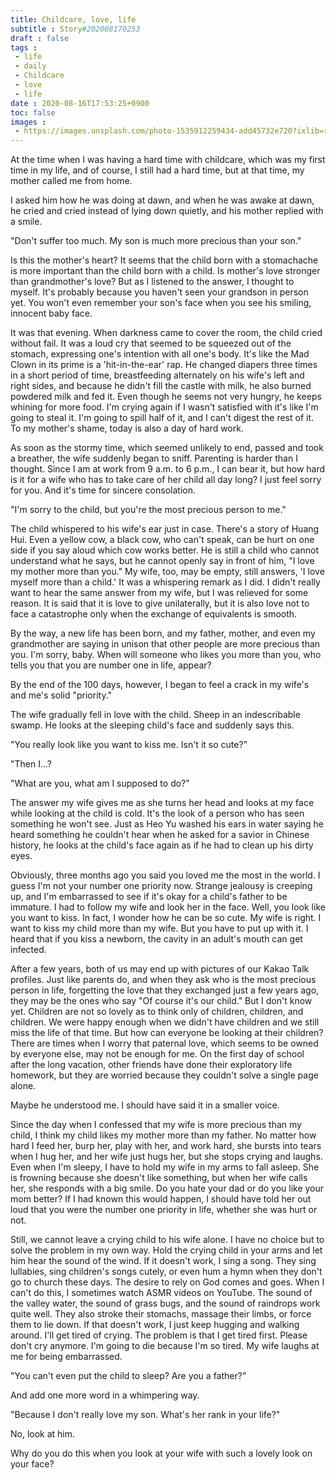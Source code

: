 ```yaml
---
title: Childcare, love, life
subtitle : Story#202008170253
draft : false
tags :
 - life
 - daily
 - Childcare
 - love
 - life
date : 2020-08-16T17:53:25+0900
toc: false
images : 
 - https://images.unsplash.com/photo-1535912259434-add45732e720?ixlib=rb-1.2.1&q=80&fm=jpg&crop=entropy&cs=tinysrgb&w=1080&fit=max&ixid=eyJhcHBfaWQiOjE1NTU0OX0
---
```


At the time when I was having a hard time with childcare, which was my first time in my life, and of course, I still had a hard time, but at that time, my mother called me from home.  

I asked him how he was doing at dawn, and when he was awake at dawn, he cried and cried instead of lying down quietly, and his mother replied with a smile.  

"Don't suffer too much. My son is much more precious than your son."  

Is this the mother's heart? It seems that the child born with a stomachache is more important than the child born with a child. Is mother's love stronger than grandmother's love? But as I listened to the answer, I thought to myself. It's probably because you haven't seen your grandson in person yet. You won't even remember your son's face when you see his smiling, innocent baby face.  

It was that evening. When darkness came to cover the room, the child cried without fail. It was a loud cry that seemed to be squeezed out of the stomach, expressing one's intention with all one's body. It's like the Mad Clown in its prime is a 'hit-in-the-ear' rap. He changed diapers three times in a short period of time, breastfeeding alternately on his wife's left and right sides, and because he didn't fill the castle with milk, he also burned powdered milk and fed it. Even though he seems not very hungry, he keeps whining for more food. I'm crying again if I wasn't satisfied with it's like I'm going to steal it. I'm going to spill half of it, and I can't digest the rest of it. To my mother's shame, today is also a day of hard work.  

As soon as the stormy time, which seemed unlikely to end, passed and took a breather, the wife suddenly began to sniff. Parenting is harder than I thought. Since I am at work from 9 a.m. to 6 p.m., I can bear it, but how hard is it for a wife who has to take care of her child all day long? I just feel sorry for you. And it's time for sincere consolation.  

"I'm sorry to the child, but you're the most precious person to me."  

The child whispered to his wife's ear just in case. There's a story of Huang Hui. Even a yellow cow, a black cow, who can't speak, can be hurt on one side if you say aloud which cow works better. He is still a child who cannot understand what he says, but he cannot openly say in front of him, "I love my mother more than you." My wife, too, may be empty, still answers, 'I love myself more than a child.' It was a whispering remark as I did. I didn't really want to hear the same answer from my wife, but I was relieved for some reason. It is said that it is love to give unilaterally, but it is also love not to face a catastrophe only when the exchange of equivalents is smooth.  

By the way, a new life has been born, and my father, mother, and even my grandmother are saying in unison that other people are more precious than you. I'm sorry, baby. When will someone who likes you more than you, who tells you that you are number one in life, appear?  

By the end of the 100 days, however, I began to feel a crack in my wife's and me's solid "priority."  

The wife gradually fell in love with the child. Sheep in an indescribable swamp. He looks at the sleeping child's face and suddenly says this.  

"You really look like you want to kiss me. Isn't it so cute?"  

"Then I...?  

"What are you, what am I supposed to do?"  

The answer my wife gives me as she turns her head and looks at my face while looking at the child is cold. It's the look of a person who has seen something he won't see. Just as Heo Yu washed his ears in water saying he heard something he couldn't hear when he asked for a savior in Chinese history, he looks at the child's face again as if he had to clean up his dirty eyes.  

Obviously, three months ago you said you loved me the most in the world. I guess I'm not your number one priority now. Strange jealousy is creeping up, and I'm embarrassed to see if it's okay for a child's father to be immature. I had to follow my wife and look her in the face. Well, you look like you want to kiss. In fact, I wonder how he can be so cute. My wife is right. I want to kiss my child more than my wife. But you have to put up with it. I heard that if you kiss a newborn, the cavity in an adult's mouth can get infected.  

After a few years, both of us may end up with pictures of our Kakao Talk profiles. Just like parents do, and when they ask who is the most precious person in life, forgetting the love that they exchanged just a few years ago, they may be the ones who say "Of course it's our child." But I don't know yet. Children are not so lovely as to think only of children, children, and children. We were happy enough when we didn't have children and we still miss the life of that time. But how can everyone be looking at their children? There are times when I worry that paternal love, which seems to be owned by everyone else, may not be enough for me. On the first day of school after the long vacation, other friends have done their exploratory life homework, but they are worried because they couldn't solve a single page alone.  

Maybe he understood me. I should have said it in a smaller voice.  

Since the day when I confessed that my wife is more precious than my child, I think my child likes my mother more than my father. No matter how hard I feed her, burp her, play with her, and work hard, she bursts into tears when I hug her, and her wife just hugs her, but she stops crying and laughs. Even when I'm sleepy, I have to hold my wife in my arms to fall asleep. She is frowning because she doesn't like something, but when her wife calls her, she responds with a big smile. Do you hate your dad or do you like your mom better? If I had known this would happen, I should have told her out loud that you were the number one priority in life, whether she was hurt or not.  

Still, we cannot leave a crying child to his wife alone. I have no choice but to solve the problem in my own way. Hold the crying child in your arms and let him hear the sound of the wind. If it doesn't work, I sing a song. They sing lullabies, sing children's songs cutely, or even hum a hymn when they don't go to church these days. The desire to rely on God comes and goes. When I can't do this, I sometimes watch ASMR videos on YouTube. The sound of the valley water, the sound of grass bugs, and the sound of raindrops work quite well. They also stroke their stomachs, massage their limbs, or force them to lie down. If that doesn't work, I just keep hugging and walking around. I'll get tired of crying. The problem is that I get tired first. Please don't cry anymore. I'm going to die because I'm so tired. My wife laughs at me for being embarrassed.  

"You can't even put the child to sleep? Are you a father?"  

And add one more word in a whimpering way.  

"Because I don't really love my son. What's her rank in your life?"  

No, look at him.  

Why do you do this when you look at your wife with such a lovely look on your face?  

